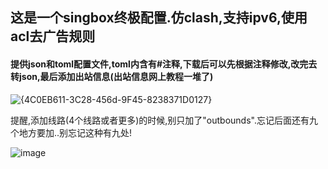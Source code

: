 ## 这是一个singbox终极配置.仿clash,支持ipv6,使用acl去广告规则

#### 提供json和toml配置文件,toml内含有#注释,下载后可以先根据注释修改,改完去转json,最后添加出站信息(出站信息网上教程一堆了)
![{4C0EB611-3C28-456d-9F45-8238371D0127}](https://github.com/cancundeyingzi/singbox_config/assets/73635883/b673d256-e7f5-4e70-aa0e-f4098a5e4bc9)


提醒,添加线路(4个线路或者更多)的时候,别只加了"outbounds".忘记后面还有九个地方要加..别忘记这种有九处!

![image](https://github.com/cancundeyingzi/singbox_config/assets/73635883/d1609426-0459-4617-967b-63cf77dbe639)
